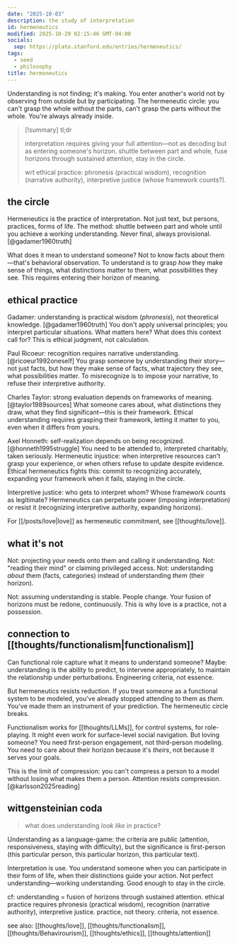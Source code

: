```yaml
---
date: "2025-10-03"
description: the study of interpretation
id: hermeneutics
modified: 2025-10-29 02:15:46 GMT-04:00
socials:
  sep: https://plato.stanford.edu/entries/hermeneutics/
tags:
  - seed
  - philosophy
title: hermeneutics
---
```


Understanding is not finding; it's making. You enter another's world not by observing from outside but by participating. The hermeneutic circle: you can't grasp the whole without the parts, can't grasp the parts without the whole. You're always already inside.

> [!summary] tl;dr
>
> interpretation requires giving your full attention—not as decoding but as entering someone's horizon. shuttle between part and whole, fuse horizons through sustained attention, stay in the circle.
>
> wrt ethical practice: phronesis (practical wisdom), recognition (narrative authority), interpretive justice (whose framework counts?).

## the circle

Hermeneutics is the practice of interpretation. Not just text, but persons, practices, forms of life. The method: shuttle between part and whole until you achieve a working understanding. Never final, always provisional. [@gadamer1960truth]

What does it mean to understand someone? Not to know facts about them—that's behavioral observation. To understand is to grasp _how_ they make sense of things, what distinctions matter to them, what possibilities they see. This requires entering their horizon of meaning.

## ethical practice

Gadamer: understanding is practical wisdom (_phronesis_), not theoretical knowledge. [@gadamer1960truth] You don't apply universal principles; you interpret particular situations. What matters here? What does this context call for? This is ethical judgment, not calculation.

Paul Ricoeur: recognition requires narrative understanding. [@ricoeur1992oneself] You grasp someone by understanding their story—not just facts, but how they make sense of facts, what trajectory they see, what possibilities matter. To misrecognize is to impose your narrative, to refuse their interpretive authority.

Charles Taylor: strong evaluation depends on frameworks of meaning. [@taylor1989sources] What someone cares about, what distinctions they draw, what they find significant—this is their framework. Ethical understanding requires grasping their framework, letting it matter to you, even when it differs from yours.

Axel Honneth: self-realization depends on being recognized. [@honneth1995struggle] You need to be attended to, interpreted charitably, taken seriously. Hermeneutic injustice: when interpretive resources can't grasp your experience, or when others refuse to update despite evidence. Ethical hermeneutics fights this: commit to recognizing accurately, expanding your framework when it fails, staying in the circle.

Interpretive justice: who gets to interpret whom? Whose framework counts as legitimate? Hermeneutics can perpetuate power (imposing interpretation) or resist it (recognizing interpretive authority, expanding horizons).

For [[/posts/love|love]] as hermeneutic commitment, see [[thoughts/love]].

## what it's not

Not: projecting your needs onto them and calling it understanding.
Not: "reading their mind" or claiming privileged access.
Not: understanding _about_ them (facts, categories) instead of understanding _them_ (their horizon).

Not: assuming understanding is stable. People change. Your fusion of horizons must be redone, continuously. This is why love is a practice, not a possession.

## connection to [[thoughts/functionalism|functionalism]]

Can functional role capture what it means to understand someone? Maybe: understanding is the ability to predict, to intervene appropriately, to maintain the relationship under perturbations. Engineering criteria, not essence.

But hermeneutics resists reduction. If you treat someone as a functional system to be modeled, you've already stopped attending to them as _them_. You've made them an instrument of your prediction. The hermeneutic circle breaks.

Functionalism works for [[thoughts/LLMs]], for control systems, for role-playing. It might even work for surface-level social navigation. But loving someone? You need first-person engagement, not third-person modeling. You need to care about their horizon because it's _theirs_, not because it serves your goals.

This is the limit of compression: you can't compress a person to a model without losing what makes them a person. Attention resists compression. [@karlsson2025reading]

## wittgensteinian coda

> what does understanding _look like_ in practice?

Understanding as a language-game: the criteria are public (attention, responsiveness, staying with difficulty), but the significance is first-person (this particular person, this particular horizon, this particular text).

Interpretation is use. You understand someone when you can participate in their form of life, when their distinctions guide your action. Not perfect understanding—working understanding. Good enough to stay in the circle.

cf: understanding = fusion of horizons through sustained attention. ethical practice requires phronesis (practical wisdom), recognition (narrative authority), interpretive justice. practice, not theory. criteria, not essence.

see also: [[thoughts/love]], [[thoughts/functionalism]], [[thoughts/Behavirourism]], [[thoughts/ethics]], [[thoughts/attention]]
